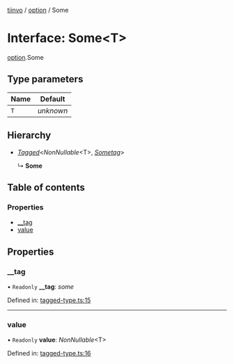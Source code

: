 [tiinvo](../README.md) / [option](../modules/option.md) / Some

# Interface: Some<T\>

[option](../modules/option.md).Some

## Type parameters

Name | Default |
------ | ------ |
`T` | *unknown* |

## Hierarchy

* [*Tagged*](../README.md#tagged)<*NonNullable*<T\>, [*Sometag*](../modules/option.md#sometag)\>

  ↳ **Some**

## Table of contents

### Properties

- [\_\_tag](option.some.md#__tag)
- [value](option.some.md#value)

## Properties

### \_\_tag

• `Readonly` **\_\_tag**: *some*

Defined in: [tagged-type.ts:15](https://github.com/OctoD/tiinvo/blob/63ad268/src/tagged-type.ts#L15)

___

### value

• `Readonly` **value**: *NonNullable*<T\>

Defined in: [tagged-type.ts:16](https://github.com/OctoD/tiinvo/blob/63ad268/src/tagged-type.ts#L16)
